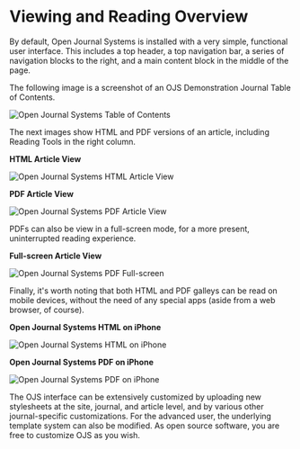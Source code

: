 # Viewing and Reading Overview

By default, Open Journal Systems is installed with a very simple, functional user interface. This includes a top header, a top navigation bar, a series of navigation blocks to the right, and a main content block in the middle of the page.

The following image is a screenshot of an OJS Demonstration Journal Table of Contents.

![Open Journal Systems Table of Contents](images/chapter1/demo_journal.png)

The next images show HTML and PDF versions of an article, including Reading Tools in the right column.

**HTML Article View**

![Open Journal Systems HTML Article View](images/chapter1/demo_html_copy.png)

**PDF Article View**

![Open Journal Systems PDF Article View](images/chapter1/demo_pdf_copy.png)

PDFs can also be view in a full-screen mode, for a more present, uninterrupted reading experience.

**Full-screen Article View**

![Open Journal Systems PDF Full-screen](images/chapter1/demo_fullscreen.png)

Finally, it's worth noting that both HTML and PDF galleys can be read on mobile devices, without the need of any special apps (aside from a web browser, of course).

**Open Journal Systems HTML on iPhone**

![Open Journal Systems HTML on iPhone](images/chapter1/mobile_html_sm.png)

**Open Journal Systems PDF on iPhone**

![Open Journal Systems PDF on iPhone](images/chapter1/mobile_pdf_sm.png)

The OJS interface can be extensively customized by uploading new stylesheets at the site, journal, and article level, and by various other journal-specific customizations. For the advanced user, the underlying template system can also be modified. As open source software, you are free to customize OJS as you wish.
